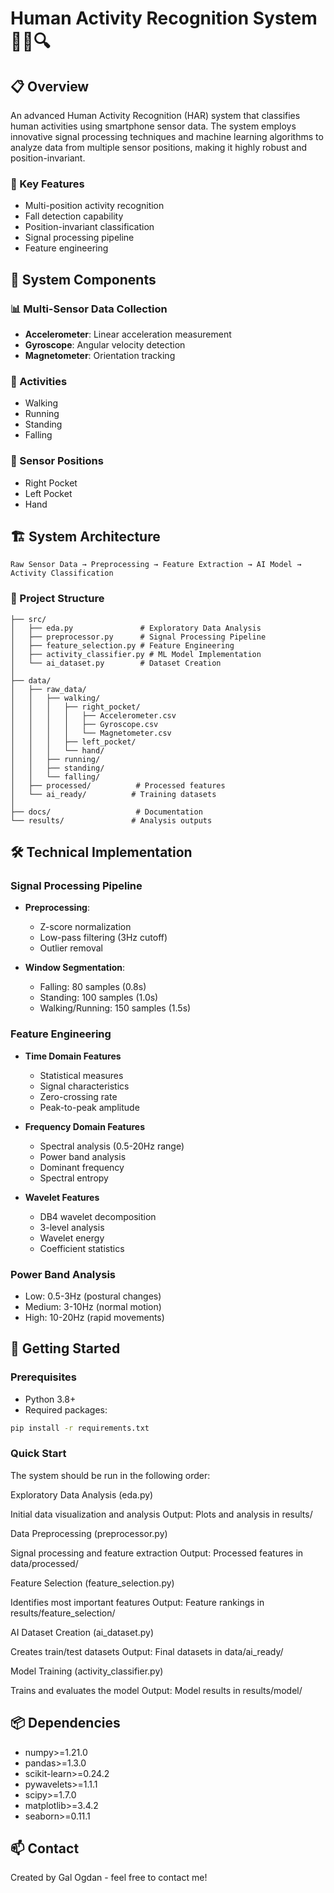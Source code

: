 # Human Activity Recognition System 🏃‍♂️🔍



## 📋 Overview
An advanced Human Activity Recognition (HAR) system that classifies human activities using smartphone sensor data. The system employs innovative signal processing techniques and machine learning algorithms to analyze data from multiple sensor positions, making it highly robust and position-invariant.

### 🎯 Key Features
- Multi-position activity recognition
- Fall detection capability
- Position-invariant classification
- Signal processing pipeline
- Feature engineering

## 🌟 System Components

### 📊 Multi-Sensor Data Collection
- **Accelerometer**: Linear acceleration measurement
- **Gyroscope**: Angular velocity detection
- **Magnetometer**: Orientation tracking

### 🎯 Activities
- Walking
- Running
- Standing
- Falling

### 📱 Sensor Positions
- Right Pocket
- Left Pocket
- Hand

## 🏗️ System Architecture

```
Raw Sensor Data → Preprocessing → Feature Extraction → AI Model → Activity Classification
```

### 📂 Project Structure
```
├── src/
│   ├── eda.py               # Exploratory Data Analysis
│   ├── preprocessor.py      # Signal Processing Pipeline
│   ├── feature_selection.py # Feature Engineering
│   ├── activity_classifier.py # ML Model Implementation
│   └── ai_dataset.py        # Dataset Creation
│
├── data/
│   ├── raw_data/
│   │   ├── walking/
│   │   │   ├── right_pocket/
│   │   │   │   ├── Accelerometer.csv
│   │   │   │   ├── Gyroscope.csv
│   │   │   │   └── Magnetometer.csv
│   │   │   ├── left_pocket/
│   │   │   └── hand/
│   │   ├── running/
│   │   ├── standing/
│   │   └── falling/
│   ├── processed/          # Processed features
│   └── ai_ready/          # Training datasets
│
├── docs/                   # Documentation
└── results/               # Analysis outputs
```

## 🛠️ Technical Implementation

### Signal Processing Pipeline
- **Preprocessing**: 
  - Z-score normalization
  - Low-pass filtering (3Hz cutoff)
  - Outlier removal

- **Window Segmentation**:
  - Falling: 80 samples (0.8s)
  - Standing: 100 samples (1.0s)
  - Walking/Running: 150 samples (1.5s)

### Feature Engineering
- **Time Domain Features**
  - Statistical measures
  - Signal characteristics
  - Zero-crossing rate
  - Peak-to-peak amplitude

- **Frequency Domain Features**
  - Spectral analysis (0.5-20Hz range)
  - Power band analysis
  - Dominant frequency
  - Spectral entropy

- **Wavelet Features**
  - DB4 wavelet decomposition
  - 3-level analysis
  - Wavelet energy
  - Coefficient statistics

### Power Band Analysis
- Low: 0.5-3Hz (postural changes)
- Medium: 3-10Hz (normal motion)
- High: 10-20Hz (rapid movements)

## 🚀 Getting Started

### Prerequisites
- Python 3.8+
- Required packages:
```bash
pip install -r requirements.txt
```

### Quick Start

The system should be run in the following order:

Exploratory Data Analysis (eda.py)

Initial data visualization and analysis
Output: Plots and analysis in results/


Data Preprocessing (preprocessor.py)

Signal processing and feature extraction
Output: Processed features in data/processed/


Feature Selection (feature_selection.py)

Identifies most important features
Output: Feature rankings in results/feature_selection/


AI Dataset Creation (ai_dataset.py)

Creates train/test datasets
Output: Final datasets in data/ai_ready/


Model Training (activity_classifier.py)

Trains and evaluates the model
Output: Model results in results/model/

## 📦 Dependencies
- numpy>=1.21.0
- pandas>=1.3.0
- scikit-learn>=0.24.2
- pywavelets>=1.1.1
- scipy>=1.7.0
- matplotlib>=3.4.2
- seaborn>=0.11.1


## 📫 Contact
Created by Gal Ogdan - feel free to contact me!
